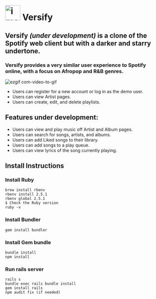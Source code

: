 # <img width="49" alt="image" src="https://user-images.githubusercontent.com/102888592/187043189-5d690638-97ce-4580-a360-7c34b6282f56.png"> Versify

## Versify _(under development)_ is a clone of the Spotify web client but with a darker and starry undertone.
### Versify provides a very similar user experience to Spotify online, with a focus on Afropop and R&B genres.

![ezgif com-video-to-gif](https://github.com/imartinez921/versify_full-stack/assets/102888592/5d069a21-1f36-4b04-b3b4-3479d0d6455d)

* Users can register for a new account or log in as the demo user.
* Users can view Artist pages.
* Users can create, edit, and delete playlists.

## Features under development:
* Users can view and play music off Artist and Album pages.
* Users can search for songs, artists, and albums.
* Users can add Liked songs to their library.
* Users can add songs to a play queue.
* Users can view lyrics of the song currently playing.



## Install Instructions

### Install Ruby
```
brew install rbenv
rbenv install 2.5.1
rbenv global 2.5.1
$ Check the Ruby version
ruby -v
```

### Install Bundler
```
gem install bundler
```

### Install Gem bundle
```
bundle install
npm install
```

### Run rails server
```
rails s
bundle exec rails bundle install
gem install rails
npm audit fix (if needed)
```